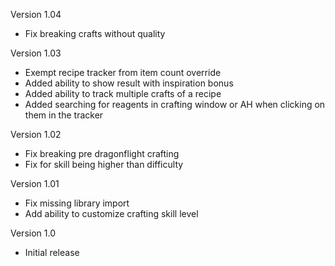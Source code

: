 Version 1.04

- Fix breaking crafts without quality

Version 1.03

- Exempt recipe tracker from item count override
- Added ability to show result with inspiration bonus
- Added ability to track multiple crafts of a recipe
- Added searching for reagents in crafting window or AH when clicking on them in the tracker

Version 1.02

- Fix breaking pre dragonflight crafting
- Fix for skill being higher than difficulty

Version 1.01

- Fix missing library import
- Add ability to customize crafting skill level

Version 1.0

- Initial release
